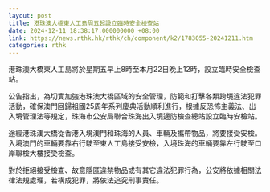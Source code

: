```yaml
---
layout: post
title: 港珠澳大橋東人工島周五起設立臨時安全檢查站
date: 2024-12-11 18:38:17.000000000 +08:00
link: https://news.rthk.hk/rthk/ch/component/k2/1783055-20241211.htm
categories: rthk
---
```


港珠澳大橋東人工島將於星期五早上8時至本月22日晚上12時，設立臨時安全檢查站。

公告指出，為切實加強港珠澳大橋區域的安全管理，防範和打擊各類跨境違法犯罪活動，確保澳門回歸祖國25周年系列慶典活動順利進行，根據反恐怖主義法、出入境管理法等規定，珠海市公安局聯合珠海出入境邊防檢查總站設立臨時安檢站。

途經港珠澳大橋從香港入境澳門和珠海的人員、車輛及攜帶物品，將要接受安檢。入境澳門的車輛要靠右行駛至東人工島接受安檢，入境珠海的車輛要靠左行駛至口岸聯檢大樓接受檢查。

對於拒絕接受檢查、故意隱匿違禁物品或有其它違法犯罪行為，公安將依據相關法律法規處理，若構成犯罪，將依法追究刑事責任。
